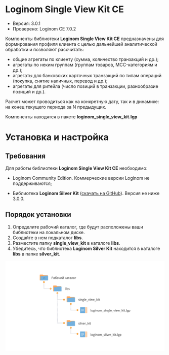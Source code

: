 # Loginom Single View Kit CE

* Версия: 3.0.1
* Проверено: Loginom CE 7.0.2

Компоненты библиотеки **Loginom Single View Kit CE** предназначены для формирования профиля клиента с целью дальнейшей аналитической обработки и позволяют рассчитать:

* общие агрегаты по клиенту (сумма, количество транзакций и др.);
* агрегаты по неким группам (группам товаров, MCC-категориям и др.);
* агрегаты для банковских карточных транзакций по типам операций (покупка, снятие наличных, перевод и др.);
* агрегаты для ритейла (число позиций в транзакции, разнообразие позиций и др.).

Расчет может проводиться как на конкретную дату, так и в динамике: на конец текущего периода за N предыдущих.

Компоненты находятся в пакете **loginom_single_view_kit.lgp**

# Установка и настройка

## Требования

Для работы  библиотеки **Loginom Single View Kit CE** необходимо:

* Loginom Community Edition. Коммерческие версии Loginom не поддерживаются;

* Библиотека **Loginom Silver Kit** ([скачать на GitHub](https://github.com/loginom/loginom-silver-kit)). Версия не ниже 3.0.0.

## Порядок установки

1. Определите рабочий каталог, где будут расположены ваши библиотеки на локальном диске.
2. Создайте в нем подкаталог **libs**.
3. Разместите папку **single_view_kit** в каталоге **libs**.
4. Убедитесь, что библиотека **Loginom Silver Kit** находится в каталоге **libs** в папке **silver_kit**.

![Схема расположения библиотеки в рабочем каталоге](docs/img/single-view-kit.svg)

